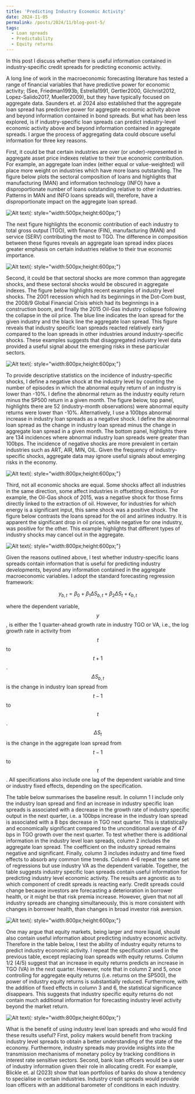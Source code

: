 ```yaml
---
title: 'Predicting Industry Economic Activity'
date: 2024-11-05
permalink: /posts/2024/11/blog-post-5/
tags:
  - Loan spreads
  - Predictability
  - Equity returns
---
```


In this post I discuss whether there is useful information contained in industry-specific credit spreads for predicting economic activity.

A long line of work in the macroeconomic forecasting literature has tested a range of financial variables that have predictive power for economic activity; (See, Friedman1993b, Estrella1991, Gertler2000, Gilchrist2012, Lopez-Salido2017, Mueller2009), but they have typically focused on aggregate data. Saunders et. al 2024 also established that the aggregate loan spread has predictive power for aggregate economic activity above and beyond information contained in bond spreads. But what has been less explored, is if industry-specific loan spreads can predict industry-level economic activity above and beyond information contained in aggregate spreads.
I argue the process of aggregating data could obscure useful information for three key reasons. 

First, it could be that certain industries are over (or under)-represented in aggregate asset price indexes relative to their true economic contribution. For example, an aggregate loan index (either equal or value-weighted) will place more weight on industries which have more loans outstanding. The figure below plots the sectoral composition of loans and highlights that manufacturing (MAN) and information technology (INFO) have a disproportionate number of loans outstanding relative to other industries. Patterns in MAN and INFO loans spreads will, therefore, have a disproportionate impact on the aggregate loan spread. 

![Alt text](/assets/images/fig1.png){: style="width:500px;height:600px;"}

The next figure highlights the economic contribution of each industry to total gross output (TGO), with finance (FIN), manufacturing (MAN) and service (SERV) contributing the most to TGO. The difference in composition between these figures reveals an aggregate loan spread index places greater emphasis on certain industries relative to their true economic importance.

![Alt text](/assets/images/fig2.png){: style="width:500px;height:600px;"}


Second, it could be that sectoral shocks are more common than aggregate shocks, and these sectoral shocks would be obscured in aggregate indexes. The figure below highlights recent examples of industry level shocks. The 2001 recession which had its beginnings in the Dot-Com bust, the 2008/9 Global Financial Crisis which had its beginnings in a construction boom, and finally the 2015 Oil-Gas industry collapse following the collapse in the oil price. The blue line indicates the loan spread for the given industry and the black line the aggregate loan spread. This figure reveals that industry specific loan spreads reacted relatively early compared to the loan spreads in other industries around industry-specific shocks. These examples suggests that disaggregated industry level data provided a useful signal about the emerging risks in these particular sectors. 

![Alt text](/assets/images/fig3.png){: style="width:800px;height:600px;"}


To provide descriptive statistics on the incidence of industry-specific shocks, I define a negative shock at the industry level by counting the number of episodes in which the abnormal equity return of an industry is lower than -10%. I define the abnormal return as the industry equity return minus the SP500 return in a given month. The figure below, top panel, highlights there are 52 (industry-month observations) were abnormal equity returns were lower than -10%. Alternatively, I use a 100bps abnormal increase in industry loan spreads as a negative shock. I define the abnormal loan spread as the change in industry loan spread minus the change in aggregate loan spread in a given month. The bottom panel, highlights there are 134 incidences where abnormal industry loan spreads were greater than 100bps. The incidence of negative shocks are more prevalent in certain industries such as ART, AIR, MIN, OIL. Given the frequency of industry-specific shocks, aggregate data may ignore useful signals about emerging risks in the economy.

![Alt text](/assets/images/fig4.png){: style="width:800px;height:600px;"}


Third, not all economic shocks are equal. Some shocks affect all industries in the same direction, some affect industries in offsetting directions. For example, the Oil-Gas shock of 2015, was a negative shock for those firms directly linked to the extraction of oil. However, for industries for which energy is a significant input, this same shock was a positive shock. The figure below contrasts the loans spread for the oil and airlines industry. It is apparent the significant drop in oil prices, while negative for one industry, was positive for the other. This example highlights that different types of industry shocks may cancel out in the aggregate. 

![Alt text](/assets/images/fig5.png){: style="width:800px;height:600px;"}

Given the reasons outlined above, I test whether industry-specific loans spreads contain information that is useful for predicting industry developments, beyond any information contained in the aggregate macroeconomic variables. I adopt the standard forecasting regression framework:

$$
y_{b,t} = \beta_{0} + \beta_{1} \Delta S_{b,t} + \beta_{2} \Delta S_{t} + \epsilon_{b,t}
$$

where the dependent variable, $$y$$, is either the 1 quarter-ahead growth rate in industry TGO or VA, i.e., the log growth rate in activity from $$t$$ to $$t+1$$. $$\Delta S_{b,t}$$ is the change in industry loan spread from $$t-1$$ to $$t$$. $$\Delta S_{t}$$ is the change in the aggregate loan spread from $$t-1$$ to $$t$$. All specifications also include one lag of the dependent variable and time or industry fixed effects, depending on the specification.

The table below summarises the baseline result. In column 1 I include only the industry loan spread and find an increase in industry specific loan spreads is associated with a decrease in the growth rate of industry specific output in the next quarter, i.e. a 100bps increase in the industry loan spread is associated with a 8 bps decrease in TGO next quarter. This is statistically and economically significant compared to the unconditional average of 47 bps in TGO growth over the next quarter. To test whether there is additional information in the industry level loan spreads, column 2 includes the aggregate loan spread. The coefficient on the industry spread remains negative and significant. Finally, column 3 includes industry and time fixed effects to absorb any common time trends. Column 4-6 repeat the same set of regressions but use industry VA as the dependent variable. Together, the table suggests industry specific loan spreads contain useful information for predicting industry level economic activity. The results are agnostic as to which component of credit spreads is reacting early. Credit spreads could change because investors are forecasting a deterioration in borrower health, or it might be that risk premia increase. However, given that not all industry spreads are changing simultaneously, this is more consistent with changes in borrower health, than changes in broad investor risk aversion.

![Alt text](/assets/images/tab1.png){: style="width:800px;height:600px;"}

One may argue that equity markets, being larger and more liquid, should also contain useful information about predicting industry economic activity. Therefore in the table below, I test the ability of industry equity returns to predict industry economic activity. I repeat the specification used in the previous table, except replacing loan spreads with equity returns. Column 1/2 (4/5) suggest that an increase in equity returns predicts an increase in TGO (VA) in the next quarter. However, note that in column 2 and 5, once controlling for aggregate equity returns (i.e. returns on the SP500), the power of industry equity returns is substantially reduced. Furthermore, with the addition of fixed effects in column 3 and 6, the statistical significance disappears. This suggests that industry specific equity returns do not contain much additional information for forecasting industry level activity beyond the market return.

![Alt text](/assets/images/tab2.png){: style="width:800px;height:600px;"}

What is the benefit of using industry level loan spreads and who would find these results useful? First, policy makers would benefit from tracking industry level spreads to obtain a better understanding of the state of the economy. Furthermore, industry spreads may provide insights into the transmission mechanisms of monetary policy by tracking conditions in interest rate sensitive sectors. Second, bank loan officers would be a user of industry information given their role in allocating credit. For example, Blickle et. al (2023) show that loan portfolios of banks do show a tendency to specialise in certain industries. Industry credit spreads would provide loan officers with an additional barometer of conditions in each industry.
